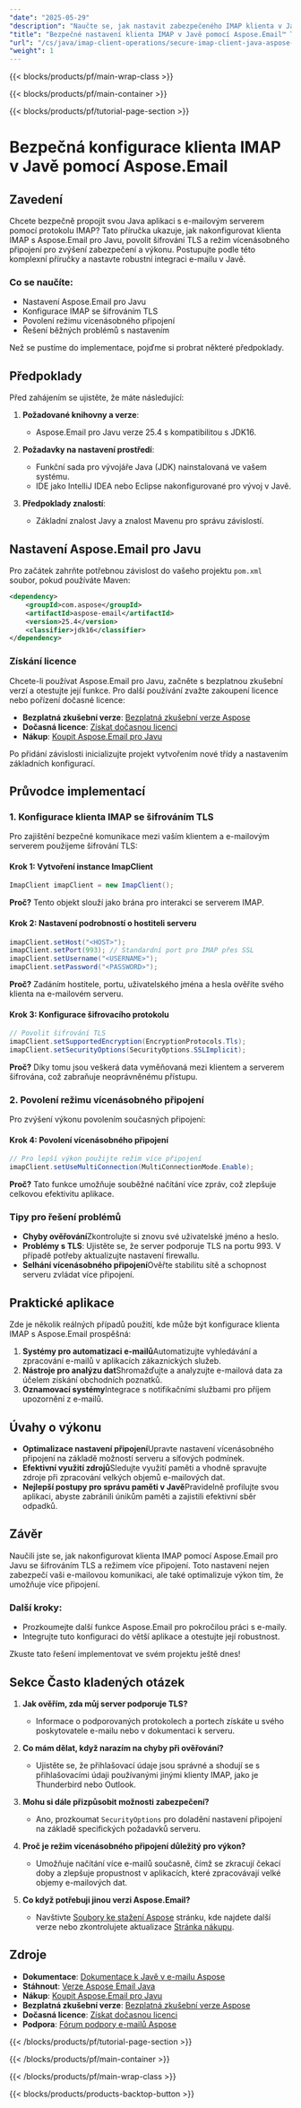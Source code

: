 ```yaml
---
"date": "2025-05-29"
"description": "Naučte se, jak nastavit zabezpečeného IMAP klienta v Javě pomocí Aspose.Email, implementovat šifrování TLS a režim vícenásobného připojení pro zvýšení zabezpečení a výkonu."
"title": "Bezpečné nastavení klienta IMAP v Javě pomocí Aspose.Email™ TLS a průvodce vícenásobným připojením"
"url": "/cs/java/imap-client-operations/secure-imap-client-java-aspose-tls/"
"weight": 1
---
```


{{< blocks/products/pf/main-wrap-class >}}

{{< blocks/products/pf/main-container >}}

{{< blocks/products/pf/tutorial-page-section >}}
# Bezpečná konfigurace klienta IMAP v Javě pomocí Aspose.Email

## Zavedení

Chcete bezpečně propojit svou Java aplikaci s e-mailovým serverem pomocí protokolu IMAP? Tato příručka ukazuje, jak nakonfigurovat klienta IMAP s Aspose.Email pro Javu, povolit šifrování TLS a režim vícenásobného připojení pro zvýšení zabezpečení a výkonu. Postupujte podle této komplexní příručky a nastavte robustní integraci e-mailu v Javě.

### Co se naučíte:
- Nastavení Aspose.Email pro Javu
- Konfigurace IMAP se šifrováním TLS
- Povolení režimu vícenásobného připojení
- Řešení běžných problémů s nastavením

Než se pustíme do implementace, pojďme si probrat některé předpoklady.

## Předpoklady

Před zahájením se ujistěte, že máte následující:

1. **Požadované knihovny a verze**:
   - Aspose.Email pro Javu verze 25.4 s kompatibilitou s JDK16.
   
2. **Požadavky na nastavení prostředí**:
   - Funkční sada pro vývojáře Java (JDK) nainstalovaná ve vašem systému.
   - IDE jako IntelliJ IDEA nebo Eclipse nakonfigurované pro vývoj v Javě.

3. **Předpoklady znalostí**:
   - Základní znalost Javy a znalost Mavenu pro správu závislostí.

## Nastavení Aspose.Email pro Javu

Pro začátek zahrňte potřebnou závislost do vašeho projektu `pom.xml` soubor, pokud používáte Maven:

```xml
<dependency>
    <groupId>com.aspose</groupId>
    <artifactId>aspose-email</artifactId>
    <version>25.4</version>
    <classifier>jdk16</classifier>
</dependency>
```

### Získání licence

Chcete-li používat Aspose.Email pro Javu, začněte s bezplatnou zkušební verzí a otestujte její funkce. Pro další používání zvažte zakoupení licence nebo pořízení dočasné licence:

- **Bezplatná zkušební verze**: [Bezplatná zkušební verze Aspose](https://releases.aspose.com/email/java/)
- **Dočasná licence**: [Získat dočasnou licenci](https://purchase.aspose.com/temporary-license/)
- **Nákup**: [Koupit Aspose.Email pro Javu](https://purchase.aspose.com/buy)

Po přidání závislosti inicializujte projekt vytvořením nové třídy a nastavením základních konfigurací.

## Průvodce implementací

### 1. Konfigurace klienta IMAP se šifrováním TLS

Pro zajištění bezpečné komunikace mezi vaším klientem a e-mailovým serverem použijeme šifrování TLS:

#### Krok 1: Vytvoření instance ImapClient
```java
ImapClient imapClient = new ImapClient();
```

**Proč?** Tento objekt slouží jako brána pro interakci se serverem IMAP.

#### Krok 2: Nastavení podrobností o hostiteli serveru
```java
imapClient.setHost("<HOST>");
imapClient.setPort(993); // Standardní port pro IMAP přes SSL
imapClient.setUsername("<USERNAME>");
imapClient.setPassword("<PASSWORD>");
```

**Proč?** Zadáním hostitele, portu, uživatelského jména a hesla ověříte svého klienta na e-mailovém serveru.

#### Krok 3: Konfigurace šifrovacího protokolu
```java
// Povolit šifrování TLS
imapClient.setSupportedEncryption(EncryptionProtocols.Tls);
imapClient.setSecurityOptions(SecurityOptions.SSLImplicit);
```

**Proč?** Díky tomu jsou veškerá data vyměňovaná mezi klientem a serverem šifrována, což zabraňuje neoprávněnému přístupu.

### 2. Povolení režimu vícenásobného připojení

Pro zvýšení výkonu povolením současných připojení:

#### Krok 4: Povolení vícenásobného připojení
```java
// Pro lepší výkon použijte režim více připojení
imapClient.setUseMultiConnection(MultiConnectionMode.Enable);
```

**Proč?** Tato funkce umožňuje souběžné načítání více zpráv, což zlepšuje celkovou efektivitu aplikace.

### Tipy pro řešení problémů

- **Chyby ověřování**Zkontrolujte si znovu své uživatelské jméno a heslo.
- **Problémy s TLS**: Ujistěte se, že server podporuje TLS na portu 993. V případě potřeby aktualizujte nastavení firewallu.
- **Selhání vícenásobného připojení**Ověřte stabilitu sítě a schopnost serveru zvládat více připojení.

## Praktické aplikace

Zde je několik reálných případů použití, kde může být konfigurace klienta IMAP s Aspose.Email prospěšná:

1. **Systémy pro automatizaci e-mailů**Automatizujte vyhledávání a zpracování e-mailů v aplikacích zákaznických služeb.
2. **Nástroje pro analýzu dat**Shromažďujte a analyzujte e-mailová data za účelem získání obchodních poznatků.
3. **Oznamovací systémy**Integrace s notifikačními službami pro příjem upozornění z e-mailů.

## Úvahy o výkonu

- **Optimalizace nastavení připojení**Upravte nastavení vícenásobného připojení na základě možností serveru a síťových podmínek.
- **Efektivní využití zdrojů**Sledujte využití paměti a vhodně spravujte zdroje při zpracování velkých objemů e-mailových dat.
- **Nejlepší postupy pro správu paměti v Javě**Pravidelně profilujte svou aplikaci, abyste zabránili únikům paměti a zajistili efektivní sběr odpadků.

## Závěr

Naučili jste se, jak nakonfigurovat klienta IMAP pomocí Aspose.Email pro Javu se šifrováním TLS a režimem více připojení. Toto nastavení nejen zabezpečí vaši e-mailovou komunikaci, ale také optimalizuje výkon tím, že umožňuje více připojení.

### Další kroky:
- Prozkoumejte další funkce Aspose.Email pro pokročilou práci s e-maily.
- Integrujte tuto konfiguraci do větší aplikace a otestujte její robustnost.

Zkuste tato řešení implementovat ve svém projektu ještě dnes!

## Sekce Často kladených otázek

1. **Jak ověřím, zda můj server podporuje TLS?**
   - Informace o podporovaných protokolech a portech získáte u svého poskytovatele e-mailu nebo v dokumentaci k serveru.

2. **Co mám dělat, když narazím na chyby při ověřování?**
   - Ujistěte se, že přihlašovací údaje jsou správné a shodují se s přihlašovacími údaji používanými jinými klienty IMAP, jako je Thunderbird nebo Outlook.

3. **Mohu si dále přizpůsobit možnosti zabezpečení?**
   - Ano, prozkoumat `SecurityOptions` pro doladění nastavení připojení na základě specifických požadavků serveru.

4. **Proč je režim vícenásobného připojení důležitý pro výkon?**
   - Umožňuje načítání více e-mailů současně, čímž se zkracují čekací doby a zlepšuje propustnost v aplikacích, které zpracovávají velké objemy e-mailových dat.

5. **Co když potřebuji jinou verzi Aspose.Email?**
   - Navštivte [Soubory ke stažení Aspose](https://releases.aspose.com/email/java/) stránku, kde najdete další verze nebo zkontrolujete aktualizace [Stránka nákupu](https://purchase.aspose.com/buy).

## Zdroje

- **Dokumentace**: [Dokumentace k Javě v e-mailu Aspose](https://reference.aspose.com/email/java/)
- **Stáhnout**: [Verze Aspose Email Java](https://releases.aspose.com/email/java/)
- **Nákup**: [Koupit Aspose.Email pro Javu](https://purchase.aspose.com/buy)
- **Bezplatná zkušební verze**: [Bezplatná zkušební verze Aspose](https://releases.aspose.com/email/java/)
- **Dočasná licence**: [Získat dočasnou licenci](https://purchase.aspose.com/temporary-license/)
- **Podpora**: [Fórum podpory e-mailů Aspose](https://forum.aspose.com/c/email/10)

{{< /blocks/products/pf/tutorial-page-section >}}

{{< /blocks/products/pf/main-container >}}

{{< /blocks/products/pf/main-wrap-class >}}

{{< blocks/products/products-backtop-button >}}